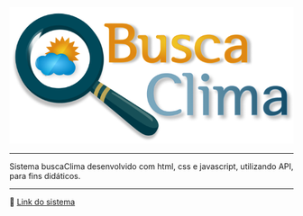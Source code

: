 <img src="Group 1.png" alt="BuscaClima"/>
<hr/>

Sistema buscaClima desenvolvido com html, css e javascript, utilizando API, para fins didáticos.

<hr/>

🔗 <a href="https://rafaeldias108.github.io/buscaClima/" target="_blank">Link do sistema</a>
